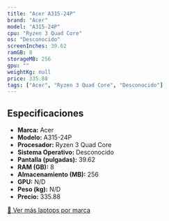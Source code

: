 ```yaml
---
title: "Acer A315-24P"
brand: "Acer"
model: "A315-24P"
cpu: "Ryzen 3 Quad Core"
os: "Desconocido"
screenInches: 39.62
ramGB: 8
storageMB: 256
gpu: ""
weightKg: null
price: 335.88
tags: ["Acer", "Ryzen 3 Quad Core", "Desconocido"]
---
```

## Especificaciones

- **Marca:** Acer
- **Modelo:** A315-24P
- **Procesador:** Ryzen 3 Quad Core
- **Sistema Operativo:** Desconocido
- **Pantalla (pulgadas):** 39.62
- **RAM (GB):** 8
- **Almacenamiento (MB):** 256
- **GPU:** N/D
- **Peso (kg):** N/D
- **Precio:** 335.88

[:rocket: Ver más laptops por marca](/brand/acer)
